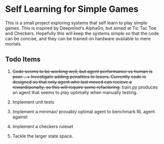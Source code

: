 # Self Learning for Simple Games

This is a small project exploring systems that self learn to play simple games. This is inspired by Deepmind's AlphaGo, but aimed at Tic Tac Toe and Checkers. Hopefully this will keep the systems simple so that the code can be concise, and they can be trained on hardware available to mere mortals. 

## Todo Items

  1. ~~Code seems to be working well, but agent performance vs human is poor.
  ..+ Investigate adding penalities to losers. Currently code is designed so that only agent who last moved can recieve a reward/penalty, so this will require some refactoring.~~
  train.py produces an agent that seems to play optimally when manually testing.

  2. Implement unit tests
  3. Implement a minimax/ provably optimal agent to benchmark RL agent against
  4. Implement a checkers ruleset
  5. Tackle the larger state space.
